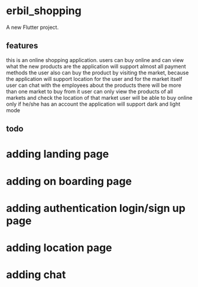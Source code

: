 # erbil_shopping

A new Flutter project.

## features

 this is an online shopping application.
 users can buy online and can view what the new products are
 the application will support almost all payment methods 
 the user also can buy the product by visiting the market, because the application will support location for the user and for the market itself
 user can chat with the employees about the products
 there will be more than one market to buy from it 
 user can only view the products of all markets and check the location of that market
 user will be able to buy online only if he/she has an account
 the application will support dark and light mode 


## todo
# adding landing page
# adding on boarding page
# adding authentication login/sign up page
# adding location page
# adding chat


